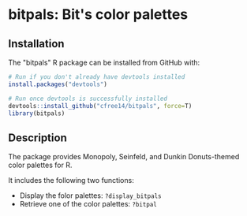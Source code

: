 bitpals: Bit's color palettes
======================================================================

Installation
------------

The "bitpals" R package can be installed from GitHub with:

``` r
# Run if you don't already have devtools installed
install.packages("devtools")

# Run once devtools is successfully installed
devtools::install_github("cfree14/bitpals", force=T)
library(bitpals)
```
Description
------------

The package provides Monopoly, Seinfeld, and Dunkin Donuts-themed color palettes for R.

It includes the following two functions:

- Display the folor palettes: `?display_bitpals`
- Retrieve one of the color palettes: `?bitpal`
